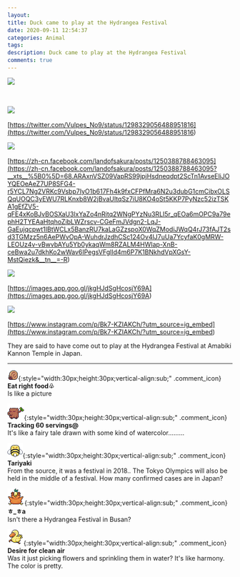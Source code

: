 ```yaml
---
layout: 
title: Duck came to play at the Hydrangea Festival
date: 2020-09-11 12:54:37
categories: Animal
tags: 
description: Duck came to play at the Hydrangea Festival
comments: true
---
```


![](https://blog.kakaocdn.net/dn/dtlO8I/btqIdrt2k9O/ASOeI80uAPNedEySvJSt50/img.jpg)

​

![](https://blog.kakaocdn.net/dn/bYDJnt/btqH4r9IaRt/dEW5kYMy3r3PNUy9pL0n1K/img.jpg)

[https://twitter.com/Vulpes_No9/status/1298329056488951816](<https://twitter.com/Vulpes_No9/status/1298329056488951816>)

![](https://blog.kakaocdn.net/dn/cJKCbD/btqH3CDRKXm/6oCjhLkwLjtyUuIHAyQBn0/img.jpg)

[https://zh-cn.facebook.com/landofsakura/posts/1250388788463095](<https://zh-cn.facebook.com/landofsakura/posts/1250388788463095?__xts__%5B0%5D=68.ARAxnVSZ09VapRS99jpjHsdneqdpt2ScTn1AvseEliJOYQEOeAeZ7UP8SFG4-r5YCL7Ng2VRKc9Vsbp7IyO1b617Fh4k9fxCFPfMra6N2u3dubG1cmCibxOLSQqUOQC3yEWU7RLKnxb8W2jBvaUItqSz7iU8KO4oSt5KKP7PyNzc52izTSKA1gEfZV5-qFE4xKoBJvBOSXaU3lxYaZo4nRitq2WNgPYzNu3RLI5r_qEOa6mOPC9a79ephH2TYEAaHtqhoZibLWZrscv-CGeFmJVdgn2-LqJ-GaEujqcpwt1IBtWCLx5BanzRU7kaLaGZzspoX0WqZModiJWqQ4rJ73fAJT2sd3TGMzz5n6AePWvOpA-WuhdrJzdhCSc124Ov4lJ7uUa7YcyfaK0gMRW-LEOUz4v-vBwvbAYu5Yb0ykaqWm8RZALM4HWIap-XnB-ceBwa2u7dkhKo2wWav6IPegsVFglId4m6P7K1BNkhdVpXGsY-MstQiezk&__tn__=-R>)

![](https://blog.kakaocdn.net/dn/IaUyg/btqH3xoNpQc/xnjJXgXFdK2p9yOWvVBdU0/img.jpg)

[https://images.app.goo.gl/jkgHJdSgHcosjY69A](<https://images.app.goo.gl/jkgHJdSgHcosjY69A>)

![](https://blog.kakaocdn.net/dn/d1oIbr/btqH4r2Walo/88cZjrPWvkdKVCgut1Xrlk/img.jpg)

[https://www.instagram.com/p/Bk7-KZIAKCh/?utm_source=ig_embed](<https://www.instagram.com/p/Bk7-KZIAKCh/?utm_source=ig_embed>)

They are said to have come out to play at the Hydrangea Festival at Amabiki Kannon Temple in Japan.

* * *

![comment](/assets/character/snail.png){:style="width:30px;height:30px;vertical-align:sub;" .comment_icon} **Eat right food♧**  
Is like a picture   
  
![comment](/assets/character/trunk.png){:style="width:30px;height:30px;vertical-align:sub;" .comment_icon} **Tracking 60 servings@**  
It's like a fairy tale drawn with some kind of watercolor.........   
  
![comment](/assets/character/bee.png){:style="width:30px;height:30px;vertical-align:sub;" .comment_icon} **Tariyaki**  
From the source, it was a festival in 2018.. The Tokyo Olympics will also be held in the middle of a festival. How many confirmed cases are in Japan?   
  
![comment](/assets/character/bird.png){:style="width:30px;height:30px;vertical-align:sub;" .comment_icon} **ㅎ_ㅎa**  
Isn't there a Hydrangea Festival in Busan?   
  
![comment](/assets/character/duck.png){:style="width:30px;height:30px;vertical-align:sub;" .comment_icon} **Desire for clean air**  
Was it just picking flowers and sprinkling them in water? It's like harmony. The color is pretty.  
  

